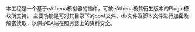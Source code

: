 本工程是一个基于eAthena模拟器的插件，可被eAthena极其衍生版本的Plugin模块所支持。 主要功能是可对其目录下的conf文件、db文件及脚本文件进行加密及解密读取，以保护EA端在服务器上的资料安全。
